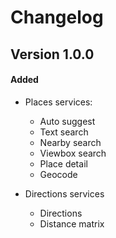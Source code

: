 # Changelog

## Version 1.0.0

#### Added

- Places services:
  + Auto suggest
  + Text search
  + Nearby search
  + Viewbox search
  + Place detail
  + Geocode

- Directions services
  + Directions
  + Distance matrix

<!-- #### Changed -->
<!-- #### Deprecated -->
<!-- #### Removed -->
<!-- #### Fixed -->
<!-- #### Security -->
